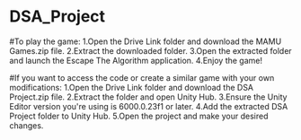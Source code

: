 # DSA_Project
#To play the game:
  1.Open the Drive Link folder and download the MAMU Games.zip file.
  2.Extract the downloaded folder.
  3.Open the extracted folder and launch the Escape The Algorithm application.
  4.Enjoy the game!


#If you want to access the code or create a similar game with your own modifications:
  1.Open the Drive Link folder and download the DSA Project.zip file.
  2.Extract the folder and open Unity Hub.
  3.Ensure the Unity Editor version you're using is 6000.0.23f1 or later.
  4.Add the extracted DSA Project folder to Unity Hub.
  5.Open the project and make your desired changes.
